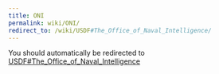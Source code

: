 ```yaml
---
title: ONI
permalink: wiki/ONI/
redirect_to: /wiki/USDF#The_Office_of_Naval_Intelligence/
---
```


You should automatically be redirected to [USDF#The_Office_of_Naval_Intelligence](/wiki/USDF#The_Office_of_Naval_Intelligence/)
